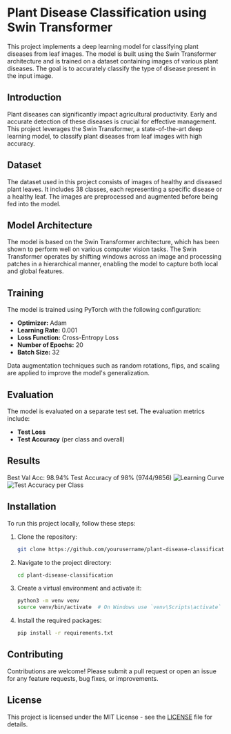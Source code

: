 # Plant Disease Classification using Swin Transformer

This project implements a deep learning model for classifying plant diseases from leaf images. The model is built using the Swin Transformer architecture and is trained on a dataset containing images of various plant diseases. The goal is to accurately classify the type of disease present in the input image.


## Introduction

Plant diseases can significantly impact agricultural productivity. Early and accurate detection of these diseases is crucial for effective management. This project leverages the Swin Transformer, a state-of-the-art deep learning model, to classify plant diseases from leaf images with high accuracy.

## Dataset

The dataset used in this project consists of images of healthy and diseased plant leaves. It includes 38 classes, each representing a specific disease or a healthy leaf. The images are preprocessed and augmented before being fed into the model.

## Model Architecture

The model is based on the Swin Transformer architecture, which has been shown to perform well on various computer vision tasks. The Swin Transformer operates by shifting windows across an image and processing patches in a hierarchical manner, enabling the model to capture both local and global features.

## Training

The model is trained using PyTorch with the following configuration:
- **Optimizer:** Adam
- **Learning Rate:** 0.001
- **Loss Function:** Cross-Entropy Loss
- **Number of Epochs:** 20 
- **Batch Size:** 32

Data augmentation techniques such as random rotations, flips, and scaling are applied to improve the model's generalization.

## Evaluation

The model is evaluated on a separate test set. The evaluation metrics include:
- **Test Loss**
- **Test Accuracy** (per class and overall)

## Results
Best Val Acc: 98.94%
Test Accuracy of 98% (9744/9856)
![Learning Curve](static/images/epochs.png)
![Test Accuracy per Class](static/images/test.png)

## Installation

To run this project locally, follow these steps:

1. Clone the repository:
    ```bash
    git clone https://github.com/yourusername/plant-disease-classification.git
    ```
2. Navigate to the project directory:
    ```bash
    cd plant-disease-classification
    ```
3. Create a virtual environment and activate it:
    ```bash
    python3 -m venv venv
    source venv/bin/activate  # On Windows use `venv\Scripts\activate`
    ```
4. Install the required packages:
    ```bash
    pip install -r requirements.txt
    ```

## Contributing

Contributions are welcome! Please submit a pull request or open an issue for any feature requests, bug fixes, or improvements.

## License

This project is licensed under the MIT License - see the [LICENSE](LICENSE) file for details.
